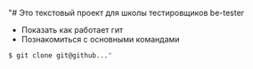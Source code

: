 "# Это текстовый проект для школы тестировщиков be-tester

+ Показать как работает гит
+ Познакомиться с основными командами

```bash
$ git clone git@github..."